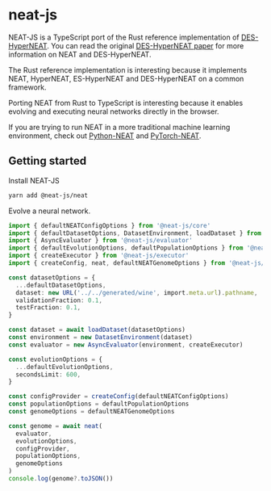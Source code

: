 # neat-js

NEAT-JS is a TypeScript port of the Rust reference implementation of [DES-HyperNEAT](https://github.com/tenstad/des-hyperneat/tree/master). You can read the original [DES-HyperNEAT paper](https://ntnuopen.ntnu.no/ntnu-xmlui/bitstream/handle/11250/2739318/Tenstad,%20Amund.pdf) for more information on NEAT and DES-HyperNEAT.

The Rust reference implementation is interesting because it implements NEAT, HyperNEAT, ES-HyperNEAT and DES-HyperNEAT on a common framework.

Porting NEAT from Rust to TypeScript is interesting because it enables evolving and executing neural networks directly in the browser.

If you are trying to run NEAT in a more traditional machine learning environment, check out [Python-NEAT](https://neat-python.readthedocs.io/en/latest/) and [PyTorch-NEAT](https://github.com/uber-research/PyTorch-NEAT).

## Getting started

Install NEAT-JS

```sh
yarn add @neat-js/neat
```

Evolve a neural network.

```ts
import { defaultNEATConfigOptions } from '@neat-js/core'
import { defaultDatasetOptions, DatasetEnvironment, loadDataset } from '@neat-js/dataset-environment'
import { AsyncEvaluator } from '@neat-js/evaluator'
import { defaultEvolutionOptions, defaultPopulationOptions } from '@neat-js/evolution'
import { createExecutor } from '@neat-js/executor'
import { createConfig, neat, defaultNEATGenomeOptions } from '@neat-js/neat'

const datasetOptions = {
  ...defaultDatasetOptions,
  dataset: new URL('../../generated/wine', import.meta.url).pathname,
  validationFraction: 0.1,
  testFraction: 0.1,
}

const dataset = await loadDataset(datasetOptions)
const environment = new DatasetEnvironment(dataset)
const evaluator = new AsyncEvaluator(environment, createExecutor)

const evolutionOptions = {
  ...defaultEvolutionOptions,
  secondsLimit: 600,
}

const configProvider = createConfig(defaultNEATConfigOptions)
const populationOptions = defaultPopulationOptions
const genomeOptions = defaultNEATGenomeOptions

const genome = await neat(
  evaluator,
  evolutionOptions,
  configProvider,
  populationOptions,
  genomeOptions
)
console.log(genome?.toJSON())
```
